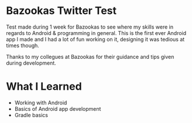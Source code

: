# Bazookas Twitter Test

Test made during 1 week for Bazookas to see where my skills were in regards to Android & programming in general.
This is the first ever Android app I made and I had a lot of fun working on it, designing it was tedious at times though.

Thanks to my collegues at Bazookas for their guidance and tips given during development.

# What I Learned

* Working with Android
* Basics of Android app development
* Gradle basics
